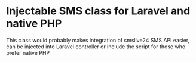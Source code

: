 # Injectable SMS class for Laravel and native PHP
This class would probably makes integration of smslive24 SMS API easier,  can be injected into Laravel controller or include the script for those who prefer native PHP
